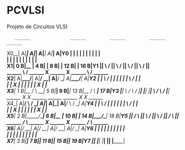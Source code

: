 # PCVLSI
Projeto de Circuitos VLSI
 
       ______               ______         ______         ______               ______   
  X0__|     A|_____________|     A|_______|     A|_______|     A|_____________|     A|__Y0
      |      |             |      |       |      |       |      |             |      |    
      |      |             |      |       |      |       |      |             |      |    
  X1__| 0   B|__         __| 4   B|__   __| 8   B|__   __| 12  B|__         __| 16  B|__Y1
      |______|  \       /  |______|  \ /  |______|  \ /  |______|  \       /  |______|    
       ______    \     /    ______    X    ______    X    ______    \     /    ______     
  X2__|     A|____\___/____|     A|__/ \__|     A|__/ \__|     A|____\___/____|     A|__Y2
      |      |     \ /     |      |       |      |       |      |     \ /     |      |    
      |      |      X      |      |       |      |       |      |      X      |      |    
  X3__| 1   B|__   / \   __| 5   B|_______| 9   B|_______| 13  B|__   / \   __| 17  B|__Y3
      |______|  \ /   \ /  |______|       |______|       |______|  \ /   \ /  |______|    
       ______    X     X    ______         ______         ______    X     X    ______     
  X4__|     A|__/ \   / \__|     A|_______|     A|_______|     A|__/ \   / \__|     A|__Y4
      |      |     \ /     |      |       |      |       |      |     \ /     |      |    
      |      |      X      |      |       |      |       |      |      X      |      |    
  X5__| 2   B|_____/_\_____| 6   B|__   __| 10  B|__   __| 14  B|_____/_\_____| 18  B|__Y5
      |______|    /   \    |______|  \ /  |______|  \ /  |______|    /   \    |______|    
       ______    /     \    ______    X    ______    X    ______    /     \    ______     
  X6__|     A|__/       \__|     A|__/ \__|     A|__/ \__|     A|__/       \__|     A|__Y6
      |      |             |      |       |      |       |      |             |      |    
      |      |             |      |       |      |       |      |             |      |    
  X7__| 3   B|_____________| 7   B|_______| 11  B|_______| 15  B|_____________| 19  B|__Y7
      |______|             |______|       |______|       |______|             |______|  
